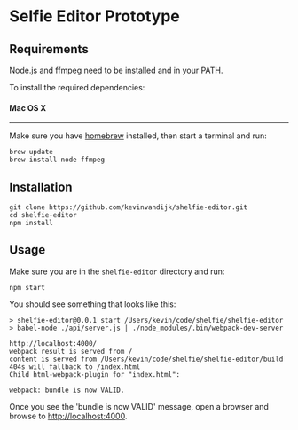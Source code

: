 Selfie Editor Prototype
=============

Requirements
-----------

Node.js and ffmpeg need to be installed and in your PATH.

To install the required dependencies:

#### Mac OS X ####
---
Make sure you have [homebrew](http://brew.sh/) installed, then start a terminal and run:
```
brew update
brew install node ffmpeg
```

Installation
-----------

```
git clone https://github.com/kevinvandijk/shelfie-editor.git
cd shelfie-editor
npm install
```

Usage
-----------

Make sure you are in the `shelfie-editor` directory and run:
```
npm start
```

You should see something that looks like this:

```
> shelfie-editor@0.0.1 start /Users/kevin/code/shelfie/shelfie-editor
> babel-node ./api/server.js | ./node_modules/.bin/webpack-dev-server

http://localhost:4000/
webpack result is served from /
content is served from /Users/kevin/code/shelfie/shelfie-editor/build
404s will fallback to /index.html
Child html-webpack-plugin for "index.html":

webpack: bundle is now VALID.
```

Once you see the 'bundle is now VALID' message, open a browser and browse to [http://localhost:4000](http://localhost:4000).
